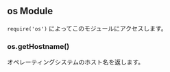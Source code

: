 ## os Module

<!--

Use `require('os')` to access this module.

-->
`require('os')` によってこのモジュールにアクセスします。

### os.getHostname()

<!--

Returns the hostname of the operating system.

-->
オペレーティングシステムのホスト名を返します。
